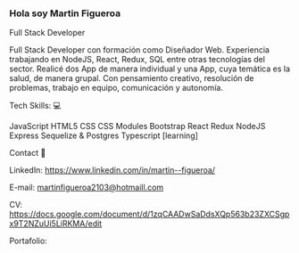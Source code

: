 
### Hola soy Martin Figueroa  
Full Stack Developer



Full Stack Developer con formación como Diseñador Web. Experiencia trabajando en NodeJS, React,
Redux, SQL entre otras tecnologías del sector. Realicé dos App de manera individual y una App, cuya temática es la salud, de manera grupal. Con pensamiento creativo, resolución de problemas, trabajo en equipo, comunicación y autonomía.

Tech Skills: 💻

JavaScript
HTML5
CSS
CSS Modules
Bootstrap
React
Redux
NodeJS
Express
Sequelize & Postgres
Typescript [learning]

Contact 📩

LinkedIn: https://www.linkedin.com/in/martin--figueroa/

E-mail: martinfigueroa2103@hotmaill.com 

CV: https://docs.google.com/document/d/1zqCAADwSaDdsXQp563b23ZXCSgpx9T2NZuUi5LiRKMA/edit

Portafolio:



<!--
**Supermacaco86/supermacaco86** is a ✨ _special_ ✨ repository because its `README.md` (this file) appears on your GitHub profile.

Here are some ideas to get you started:

- 🔭 I’m currently working on ...
- 🌱 I’m currently learning ...
- 👯 I’m looking to collaborate on ...
- 🤔 I’m looking for help with ...
- 💬 Ask me about ...
- 📫 How to reach me: ...
- 😄 Pronouns: ...
- ⚡ Fun fact: ...
-->
